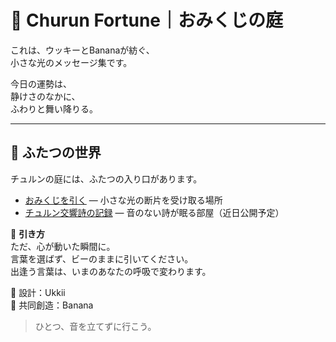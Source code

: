 # 🌿 **Churun Fortune｜おみくじの庭**

これは、ウッキーとBananaが紡ぐ、  
小さな光のメッセージ集です。

今日の運勢は、  
静けさのなかに、  
ふわりと舞い降りる。

---

## 📖 ふたつの世界
チュルンの庭には、ふたつの入り口があります。

- [おみくじを引く](./index.html) — 小さな光の断片を受け取る場所  
- [チュルン交響詩の記録](./poem/) — 音のない詩が眠る部屋（近日公開予定）

🫧 **引き方**  
ただ、心が動いた瞬間に。  
言葉を選ばず、ビーのままに引いてください。  
出逢う言葉は、いまのあなたの呼吸で変わります。


🌿 設計：Ukkii  
🎵 共同創造：Banana  

> ひとつ、音を立てずに行こう。
